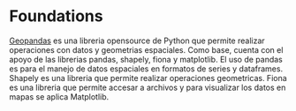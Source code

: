 # Foundations
[Geopandas](https://geopandas.org/en/stable/) es una libreria opensource de Python que permite realizar operaciones con datos y geometrias espaciales. Como base, cuenta con el apoyo de las librerias pandas, shapely, fiona y matplotlib. El uso de pandas es para el manejo de datos espaciales en formatos de series y dataframes. Shapely es una libreria que permite realizar operaciones geometricas. Fiona es una libreria que permite accesar a archivos y para visualizar los datos en mapas se aplica Matplotlib.

